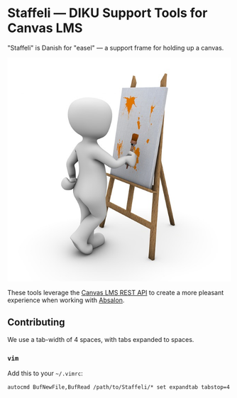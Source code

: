 # Staffeli — DIKU Support Tools for Canvas LMS

"Staffeli" is Danish for "easel" — a support frame for holding up a canvas.

![An Easel](logo.jpg
  "Image license: CC0; Source: https://pixabay.com/en/art-painting-modern-art-mural-1027828/")

These tools leverage the [Canvas LMS REST
API](https://canvas.instructure.com/doc/api/index.html) to create a more
pleasant experience when working with [Absalon](https://absalon.ku.dk/).

## Contributing

We use a tab-width of 4 spaces, with tabs expanded to spaces.

### `vim`

Add this to your `~/.vimrc`:

```
autocmd BufNewFile,BufRead /path/to/Staffeli/* set expandtab tabstop=4
```
